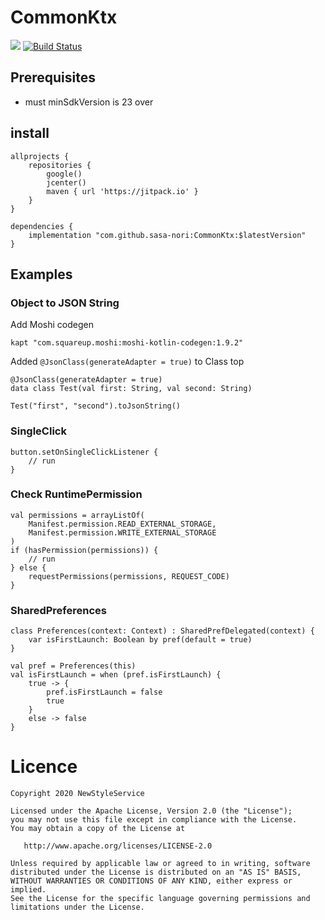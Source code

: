 # CommonKtx

[![](https://jitpack.io/v/sasa-nori/CommonKtx.svg)](https://jitpack.io/#sasa-nori/CommonKtx)
[![Build Status](https://app.bitrise.io/app/22d11ce72703f6cf/status.svg?token=pUw0yloA1oUm8sWmo03Deg&branch=develop)](https://app.bitrise.io/app/22d11ce72703f6cf)

## Prerequisites

* must minSdkVersion is  23 over

## install

```
allprojects {
    repositories {
        google()
        jcenter()
        maven { url 'https://jitpack.io' }
    }
}

dependencies {
    implementation "com.github.sasa-nori:CommonKtx:$latestVersion"
}
```

## Examples

### Object to JSON String

Add Moshi codegen

```
kapt "com.squareup.moshi:moshi-kotlin-codegen:1.9.2"
```

Added `@JsonClass(generateAdapter = true)` to Class top

```
@JsonClass(generateAdapter = true)
data class Test(val first: String, val second: String)
```

```
Test("first", "second").toJsonString()
```

### SingleClick

```
button.setOnSingleClickListener {
    // run
}
```

### Check RuntimePermission

```
val permissions = arrayListOf(
    Manifest.permission.READ_EXTERNAL_STORAGE,
    Manifest.permission.WRITE_EXTERNAL_STORAGE
)
if (hasPermission(permissions)) {
    // run
} else {
    requestPermissions(permissions, REQUEST_CODE)
}
```

### SharedPreferences

```
class Preferences(context: Context) : SharedPrefDelegated(context) {
    var isFirstLaunch: Boolean by pref(default = true)
}
```

```
val pref = Preferences(this)
val isFirstLaunch = when (pref.isFirstLaunch) {
    true -> {
        pref.isFirstLaunch = false
        true
    }
    else -> false
}
```

# Licence

```
Copyright 2020 NewStyleService

Licensed under the Apache License, Version 2.0 (the "License");
you may not use this file except in compliance with the License.
You may obtain a copy of the License at

   http://www.apache.org/licenses/LICENSE-2.0

Unless required by applicable law or agreed to in writing, software
distributed under the License is distributed on an "AS IS" BASIS,
WITHOUT WARRANTIES OR CONDITIONS OF ANY KIND, either express or implied.
See the License for the specific language governing permissions and
limitations under the License.
```